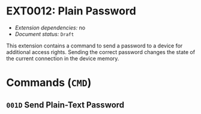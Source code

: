 # EXT0012: Plain Password

* *Extension dependencies:* no
* *Document status:* `Draft`

This extension contains a command to send a password to a device for additional access rights. Sending the correct password changes the state of the current connection in the device memory.


# Commands (`CMD`)


## `001D` Send Plain-Text Password
